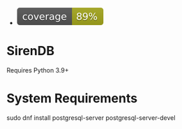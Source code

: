 + [![cov](https://raw.githubusercontent.com/staticfox/sirendb/main/coverage.svg)](https://github.com/staticfox/sirendb/actions)


SirenDB
=======

Requires Python 3.9+


System Requirements
===================

sudo dnf install postgresql-server postgresql-server-devel

